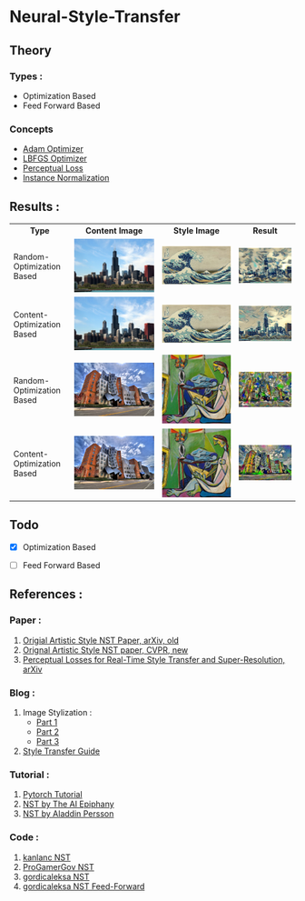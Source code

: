 # Neural-Style-Transfer

## Theory
### Types :
- Optimization Based
- Feed Forward Based

### Concepts
- [Adam Optimizer](https://machinelearningmastery.com/adam-optimization-algorithm-for-deep-learning/#:~:text=Adam%20is%20a%20replacement%20optimization,sparse%20gradients%20on%20noisy%20problems.)
- [LBFGS Optimizer](https://machinelearningmastery.com/bfgs-optimization-in-python/)
- [Perceptual Loss](https://deepai.org/machine-learning-glossary-and-terms/perceptual-loss-function)
- [Instance Normalization](https://becominghuman.ai/all-about-normalization-6ea79e70894b)

## Results :

<table align="center">
    <tr>
        <th>Type</th>
        <th>Content Image</th>
        <th>Style Image</th>
        <th>Result </th>
    </tr>
    <tr>
        <td>Random-Optimization Based</td>
        <td><img src="./images/input/content/chicago.jpg"></img></th>
        <td><img src="./images/input/style/wave.jpg"></img></th>
        <td><img src="./images/output/random/chicago-wave/chicago-wave.jpg" ></img></th>
    </tr>
    <tr>
        <td>Content-Optimization Based</td>
        <td><img src="./images/input/content/chicago.jpg"></img></th>
        <td><img src="./images/input/style/wave.jpg"></img></th>
        <td><img src="./images/output/content/chicago-wave/chicago-wave.jpg" ></img></th>
    </tr>
    <tr>
        <td>Random-Optimization Based</td>
        <td><img src="./images/input/content/stata.jpg"></img></th>
        <td><img src="./images/input/style/la_muse.jpg"></img></th>
        <td><img src="./images/output/random/stata-la_muse/stata-la_muse.jpg" ></img></th>
    </tr>
    <tr>
        <td>Content-Optimization Based</td>
        <td><img src="./images/input/content/stata.jpg"></img></th>
        <td><img src="./images/input/style/la_muse.jpg"></img></th>
        <td><img src="./images/output/content/stata-la_muse/stata-la_muse.jpg" ></img></th>
    </tr>
</table>


## Todo
- [x] Optimization Based
- [ ] Feed Forward Based



## References :
### Paper :
1. [Origial Artistic Style NST Paper, arXiv, old](https://arxiv.org/abs/1508.06576)
2. [Orignal Artistic Style NST paper, CVPR, new](https://www.cv-foundation.org/openaccess/content_cvpr_2016/papers/Gatys_Image_Style_Transfer_CVPR_2016_paper.pdf)
3. [Perceptual Losses for Real-Time Style Transfer and Super-Resolution, arXiv](https://arxiv.org/abs/1603.08155)

### Blog  :
1. Image Stylization :
   * [Part 1](https://research.adobe.com/news/image-stylization-history-and-future/)
   * [Part 2](https://research.adobe.com/news/image-stylization-history-and-future-part-2/)
   * [Part 3](https://research.adobe.com/news/image-stylization-history-and-future-part-3/)
2. [Style Transfer Guide](https://www.fritz.ai/style-transfer/)


### Tutorial :
1. [Pytorch Tutorial](https://pytorch.org/tutorials/advanced/neural_style_tutorial.html)
2. [NST by The AI Epiphany](https://www.youtube.com/playlist?list=PLBoQnSflObcmbfshq9oNs41vODgXG-608)
3. [NST by Aladdin Persson](https://www.youtube.com/watch?v=imX4kSKDY7s)


### Code :
1. [kanlanc NST](https://github.com/kanlanc/Neural-Style-Tranfer)
2. [ProGamerGov NST](https://github.com/ProGamerGov/neural-style-pt)
3. [gordicaleksa NST](https://github.com/gordicaleksa/pytorch-neural-style-transfer)
4. [gordicaleksa NST Feed-Forward](https://github.com/gordicaleksa/pytorch-neural-style-transfer-johnson)

